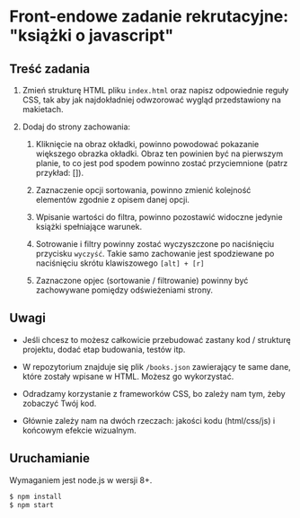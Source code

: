 # Front-endowe zadanie rekrutacyjne: "książki o javascript"



## Treść zadania

1.  Zmień strukturę HTML pliku `index.html` oraz napisz odpowiednie reguły CSS, tak 
    aby jak najdokładniej odwzorować wygląd przedstawiony na makietach.
    
2.  Dodaj do strony zachowania:
    
    1.  Kliknięcie na obraz okładki, powinno powodować pokazanie większego obrazka
        okładki. Obraz ten powinien być na pierwszym planie, to co jest pod spodem
        powinno zostać przyciemnione (patrz przykład: []).
    
    2.  Zaznaczenie opcji sortowania, powinno zmienić kolejność elementów zgodnie z 
        opisem danej opcji.
        
    3.  Wpisanie wartości do filtra, powinno pozostawić widoczne jedynie książki
        spełniające warunek.
        
    4.  Sotrowanie i filtry powinny zostać wyczyszczone po naciśnięciu przycisku
        `wyczyść`. Takie samo zachowanie jest spodziewane po naciśnięciu skrótu
        klawiszowego `[alt] + [r]`
        
    4.  Zaznaczone opjec (sortowanie / filtrowanie) powinny być zachowywane pomiędzy
        odświeżeniami strony.

## Uwagi

*   Jeśli chcesz to możesz całkowicie przebudować zastany kod / strukturę projektu,
    dodać etap budowania, testów itp.

*   W repozytorium znajduje się plik `/books.json` zawierający te same dane, które
    zostały wpisane w HTML. Możesz go wykorzystać.
    
*   Odradzamy korzystanie z frameworków CSS, bo zależy nam tym, żeby zobaczyć Twój
    kod.

*   Głównie zależy nam na dwóch rzeczach: jakości kodu (html/css/js) i końcowym 
    efekcie wizualnym.

## Uruchamianie

Wymaganiem jest node.js w wersji 8+.


```bash
$ npm install
$ npm start
```

